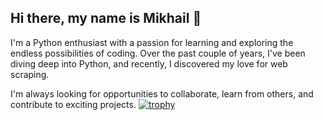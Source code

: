 ## Hi there, my name is Mikhail 👋

I'm a Python enthusiast with a passion for learning and exploring the endless possibilities of coding. Over the past couple of years, I've been diving deep into Python, and recently, I discovered my love for web scraping.

I'm always looking for opportunities to collaborate, learn from others, and contribute to exciting projects.
[![trophy](https://github-profile-trophy.vercel.app/?username=shestakovitch)](https://github.com/shestakovitch/github-profile-trophy)


<!--
**shestakovitch/shestakovitch** is a ✨ _special_ ✨ repository because its `README.md` (this file) appears on your GitHub profile.

Here are some ideas to get you started:

- 🔭 I’m currently working on ...
- 🌱 I’m currently learning ...
- 👯 I’m looking to collaborate on ...
- 🤔 I’m looking for help with ...
- 💬 Ask me about ...
- 📫 How to reach me: ...
- 😄 Pronouns: ...
- ⚡ Fun fact: ...
-->
